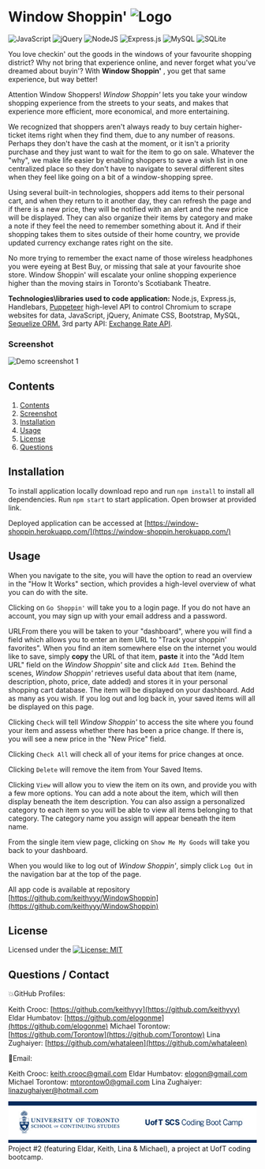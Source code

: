 # Window Shoppin' ![Logo](/public/images/favicon.ico)
<img alt="JavaScript" src="https://img.shields.io/badge/javascript%20-%23323330.svg?&style=for-the-badge&logo=javascript&logoColor=%23F7DF1E"/> <img alt="jQuery" src="https://img.shields.io/badge/jquery%20-%230769AD.svg?&style=for-the-badge&logo=jquery&logoColor=white"/> <img alt="NodeJS" src="https://img.shields.io/badge/node.js%20-%2343853D.svg?&style=for-the-badge&logo=node.js&logoColor=white"/> <img alt="Express.js" src="https://img.shields.io/badge/express.js%20-%23404d59.svg?&style=for-the-badge"/> <img alt="MySQL" src="https://img.shields.io/badge/mysql-%2300f.svg?&style=for-the-badge&logo=mysql&logoColor=white"/> <img alt="SQLite" src ="https://img.shields.io/badge/sqlite-%2307405e.svg?&style=for-the-badge&logo=sqlite&logoColor=white"/>

You love checkin' out the goods in the windows of your favourite shopping district? Why not bring that experience online, and never forget what you've dreamed about buyin'? With **Window Shoppin'** , you get that same experience, but way better!

Attention Window Shoppers! *Window Shoppin'* lets you take your window shopping experience from the streets to your seats, and makes that experience more efficient, more economical, and more entertaining.

We recognized that shoppers aren't always ready to buy certain higher-ticket items right when they find them, due to any number of reasons. Perhaps they don't have the cash at the moment, or it isn't a priority purchase and they just want to wait for the item to go on sale. Whatever the "why", we make life easier by enabling shoppers to save a wish list in one centralized place so they don't have to navigate to several different sites when they feel like going on a bit of a window-shopping spree. 

Using several built-in technologies, shoppers add items to their personal cart, and when they return to it another day, they can refresh the page and if there is a new price, they will be notified with an alert and the new price will be displayed. They can also organize their items by category and make a note if they feel the need to remember something about it. And if their shopping takes them to sites outside of their home country, we provide updated currency exchange rates right on the site.

No more trying to remember the exact name of those wireless headphones you were eyeing at Best Buy, or missing that sale at your favourite shoe store. Window Shoppin' will escalate your online shopping experience higher than the moving stairs in Toronto's Scotiabank Theatre.

  **Technologies\libraries used to code application:** Node.js, Express.js, Handlebars, [Puppeteer](https://pptr.dev/) high-level API to control Chromium to scrape websites for data, JavaScript, jQuery, Animate CSS, Bootstrap, MySQL, [Sequelize ORM.](https://sequelize.org/)
  3rd party API: [Exchange Rate API](https://www.exchangerate-api.com/).

### Screenshot
![Demo screenshot 1](/public/images/demo.gif)
  

## Contents

1. [Contents](#contents)
2. [Screenshot](#screenshot)
3. [Installation](#installation)
4. [Usage](#usage)
5. [License](#license)
6. [Questions](#questions)

## Installation
To install application locally download repo and run `npm install` to install all dependencies. Run `npm start` to start application. Open browser at provided link.

Deployed application can be accessed at [https://window-shoppin.herokuapp.com/](https://window-shoppin.herokuapp.com/)

## Usage

When you navigate to the site, you will have the option to read an overview in the "How It Works" section, which provides a high-level overview of what you can do with the site. 

Clicking on `Go Shoppin'` will take you to a login page. If you do not have an account, you may sign up with your email address and a password.

URLFrom there you will be taken to your "dashboard", where you will find a field which allows you to enter an item URL to "Track your shoppin' favorites". When you find an item somewhere else on the internet you would like to save, simply **copy** the URL of that item, **paste** it into the "Add Item URL" field on the *Window Shoppin'* site and click `Add Item`. Behind the scenes, *Window Shoppin'* retrieves useful data about that item (name, description, photo, price, date added) and stores it in your personal shopping cart database. The item will be displayed on your dashboard. Add as many as you wish. If you log out and log back in, your saved items will all be displayed on this page.

Clicking `Check` will tell *Window Shoppin'* to access the site where you found your item and assess whether there has been a price change. If there is, you will see a new price in the "New Price" field.

Clicking `Check All` will check all of your items for price changes at once.

Clicking `Delete` will remove the item from Your Saved Items.

Clicking `View` will allow you to view the item on its own, and provide you with a few more options. You can add a note about the item, which will then display beneath the item description. You can also assign a personalized category to each item so you will be able to view all items belonging to that category. The category name you assign will appear beneath the item name.

From the single item view page, clicking on `Show Me My Goods` will take you back to your dashboard.

When you would like to log out of *Window Shoppin'*, simply click `Log Out` in the navigation bar at the top of the page. 

All app code is available at repository [https://github.com/keithyyy/WindowShoppin](https://github.com/keithyyy/WindowShoppin)

## License

Licensed under the [![License: MIT](https://img.shields.io/badge/License-MIT-yellow.svg)](https://opensource.org/licenses/MIT)

## Questions / Contact

:boom:GitHub Profiles: 

Keith Crooc: [https://github.com/keithyyy](https://github.com/keithyyy)
Eldar Humbatov: [https://github.com/elogonme](https://github.com/elogonme)
Michael Torontow: [https://github.com/Torontow](https://github.com/Torontow)
Lina Zughaiyer: [https://github.com/whataleen](https://github.com/whataleen)

:email:Email: 

Keith Crooc: [keith.crooc@gmail.com](mailto:keith.crooc@gmail.com)
Eldar Humbatov: [elogon@gmail.com](mailto:elogon@gmail.com)
Michael Torontow: [mtorontow0@gmail.com](mailto:mtorontow0@gmail.com)
Lina Zughaiyer: [linazughaiyer@hotmail.com](mailto:linazughaiyer@hotmail.com)

  
![UofT](/public/images/uoft.jpg)
Project #2 (featuring Eldar, Keith, Lina &amp; Michael), a project at UofT coding bootcamp.

